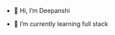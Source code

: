 - 👋 Hi, I’m Deepanshi
  
- 🌱 I’m currently learning full stack

<!---
Deepanshi0019/Deepanshi0019 is a ✨ special ✨ repository because its `README.md` (this file) appears on your GitHub profile.
You can click the Preview link to take a look at your changes.
--->
